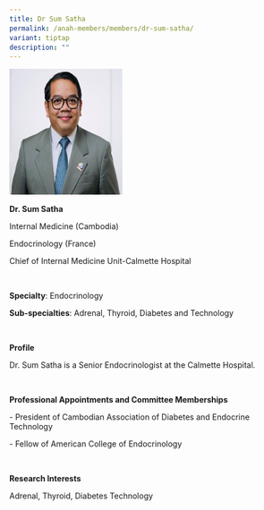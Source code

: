 ```yaml
---
title: Dr Sum Satha
permalink: /anah-members/members/dr-sum-satha/
variant: tiptap
description: ""
---
```

<p></p><div class="isomer-image-wrapper"><img style="width: 40%;" height="auto" width="100%" alt="" src="/images/ANAH ASEAN Network of Adrenal/Members/Dr__Sum_Satha.png"></div><p></p><p><strong>Dr. Sum Satha&nbsp;</strong></p><p>Internal Medicine (Cambodia)&nbsp;</p><p>Endocrinology (France)&nbsp;</p><p>Chief of Internal Medicine Unit-Calmette Hospital&nbsp;</p><p>&nbsp;</p><p><strong>Specialty</strong>: Endocrinology&nbsp;</p><p><strong>Sub-specialties</strong>: Adrenal, Thyroid, Diabetes and Technology&nbsp;</p><p>&nbsp;</p><p><strong>Profile&nbsp;</strong></p><p>Dr. Sum Satha is a Senior Endocrinologist at the Calmette Hospital.</p><p>&nbsp;</p><p><strong>Professional Appointments and Committee Memberships&nbsp;</strong></p><p>- President of Cambodian Association of Diabetes and Endocrine Technology&nbsp;</p><p>- Fellow of American College of Endocrinology &nbsp;</p><p><strong>&nbsp;</strong></p><p><strong>Research Interests</strong></p><p>Adrenal, Thyroid, Diabetes Technology</p>